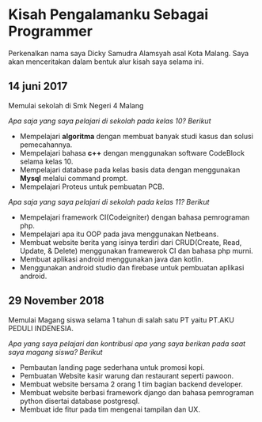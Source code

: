 # Kisah Pengalamanku Sebagai Programmer

Perkenalkan nama saya Dicky Samudra Alamsyah asal Kota Malang. Saya akan menceritakan dalam bentuk alur kisah saya selama ini.

## 14 juni 2017
Memulai sekolah di Smk Negeri 4 Malang

*Apa saja yang saya pelajari di sekolah pada kelas 10? Berikut*

* Mempelajari **algoritma** dengan membuat banyak studi kasus dan solusi pemecahannya.
* Mempelajari bahasa **c++** dengan menggunakan software CodeBlock selama kelas 10.
* Mempelajari database pada kelas basis data dengan menggunakan **Mysql** melalui command prompt.
* Mempelajari Proteus untuk pembuatan PCB.

*Apa saja yang saya pelajari di sekolah pada kelas 11? Berikut*

* Mempelajari framework CI(Codeigniter) dengan bahasa pemrograman php.
* Mempelajari apa itu OOP pada java menggunakan Netbeans.
* Membuat website berita yang isinya terdiri dari CRUD(Create, Read, Update, & Delete) menggunakan framewerok CI dan bahasa php murni.
* Membuat aplikasi android menggunakan java dan kotlin.
* Menggunakan android studio dan firebase untuk pembuatan aplikasi android.

## 29 November 2018
Memulai Magang siswa selama 1 tahun di salah satu PT yaitu PT.AKU PEDULI INDENESIA.

*Apa yang saya pelajari dan kontribusi apa yang saya berikan pada saat saya magang siswa? Berikut*

* Pembautan landing page sederhana untuk promosi kopi.
* Pembuatan Website kasir warung dan restaurant seperti pawoon.
* Membuat website bersama 2 orang 1 tim bagian backend developer.
* Membuat website berbasi framework django dan bahasa pemrograman python disertai database postgresql.
* Membuat ide fitur pada tim mengenai tampilan dan UX.


